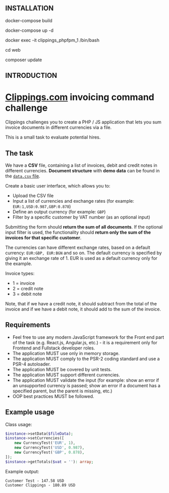 INSTALLATION
------------

docker-compose build

docker-compose up -d

docker exec -it clippings_phpfpm_1 /bin/bash

cd web

composer update

INTRODUCTION
------------

# [Clippings.com](https://clippings.com) invoicing command challenge

Clippings challenges you to create a PHP / JS application that lets you sum invoice documents in different currencies via a file.

This is a small task to evaluate potential hires.

## The task

We have a **CSV** file, containing a list of invoices, debit and credit notes in different
currencies. **Document structure** with **demo data** can be found in the [`data.csv` file](./data.csv).

Create a basic user interface, which allows you to:
- Upload the CSV file
- Input a list of currencies and exchange rates (for example: `EUR:1,USD:0.987,GBP:0.878`)
- Define an output currency (for example: `GBP`)
- Filter by a specific customer by VAT number (as an optional input)

Submitting the form should **return the sum of all documents**. If the optional input filter is used, the functionality should **return only the sum of the
invoices for that specific customer**.

The currencies can have different exchange rates, based on a default currency: `EUR:GBP, EUR:BGN` and so on. The default currency is specified by giving it an exchange rate of 1. EUR is used as a default currency only for the example.

Invoice types:
- 1 = invoice
- 2 = credit note
- 3 = debit note

Note, that if we have a credit note, it should subtract from the total of the invoice and if we have a debit note, it should add to the sum of the invoice.


## Requirements

- Feel free to use any modern JavaScript framework for the Front end part of the task (e.g. React.js, Angular.js, etc.) - it is a requirement only for Frontend and Fullstack developer roles.
- The application MUST use only in memory storage.
- The application MUST comply to the PSR-2 coding standard and use a PSR-4 autoloader.
- The application MUST be covered by unit tests.
- The application MUST support different currencies.
- The application MUST validate the input (for example: show an error if an unsupported currency is passed; show an error if a document has a specified parent, but the parent is missing, etc.)
- OOP best practices MUST be followed.

## Example usage

Class usage:

```php
$instance->setData($fileData);
$instance->setCurrencies([
    new CurrencyTest('EUR', 1),
    new CurrencyTest('USD', 0.987),
    new CurrencyTest('GBP', 0.878),
]);
$instance->getTotals($vat = ''): array;
```

Example output:

```
Customer Test - 147.58 USD
Customer Clippings - 180.89 USD
```
